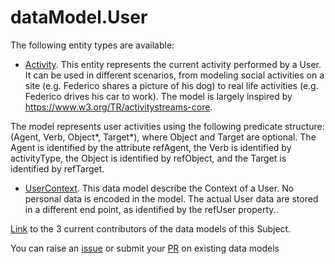# dataModel.User


The following entity types are available:
- [Activity](https://smart-data-models.github.io/dataModel.User/Activity/README.md
). This entity represents the current activity performed by a User. It can be used in different scenarios,
from modeling social activities on a site (e.g. Federico shares a picture of his dog) to real life activities 
(e.g. Federico drives his car to work). The model is largely inspired by https://www.w3.org/TR/activitystreams-core.

The model represents user activities using the following predicate structure: (Agent, Verb, Object*, Target*), where Object and Target are optional.
The Agent is identified by the attribute refAgent, the Verb is identified by activityType, the Object is identified by refObject, and the Target is identified by refTarget.


- [UserContext](https://smart-data-models.github.io/dataModel.User/UserContext/README.md
). This data model describe the Context of a User. No personal data is encoded in the model. The actual
User data are stored in a different end point, as identified by the refUser property..



[Link](https://smart-data-models.github.io/dataModel.User/CONTRIBUTORS.yaml) to the 3 current contributors of the data models of this Subject.

You can raise an [issue](https://github.com/smart-data-models/dataModel.User/issues) or submit your [PR](https://github.com/smart-data-models/dataModel.User/pulls) on existing data models


